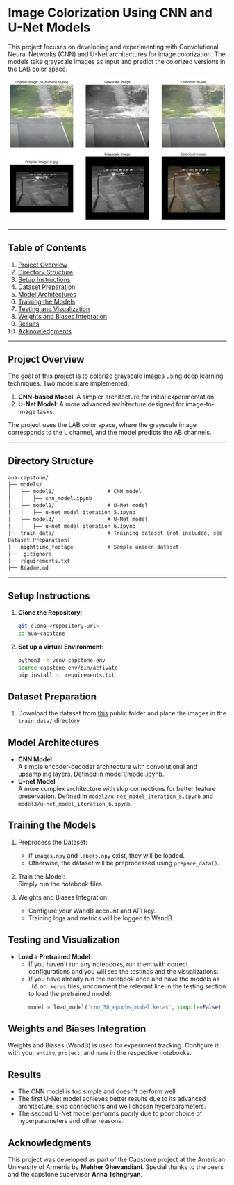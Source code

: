 # Image Colorization Using CNN and U-Net Models

This project focuses on developing and experimenting with Convolutional Neural Networks (CNN) and U-Net architectures for image colorization. The models take grayscale images as input and predict the colorized versions in the LAB color space.

![Sample image 1](./sample_image_1.png)
![Sample image 2](./sample_image_2.png)


---

## Table of Contents
1. [Project Overview](#project-overview)
2. [Directory Structure](#directory-structure)
3. [Setup Instructions](#setup-instructions)
4. [Dataset Preparation](#dataset-preparation)
5. [Model Architectures](#model-architectures)
6. [Training the Models](#training-the-models)
7. [Testing and Visualization](#testing-and-visualization)
8. [Weights and Biases Integration](#weights-and-biases-integration)
9. [Results](#results)
10. [Acknowledgments](#acknowledgments)

---

## Project Overview

The goal of this project is to colorize grayscale images using deep learning techniques. Two models are implemented:
1. **CNN-based Model**: A simpler architecture for initial experimentation.
2. **U-Net Model**: A more advanced architecture designed for image-to-image tasks.

The project uses the LAB color space, where the grayscale image corresponds to the L channel, and the model predicts the AB channels.

---

## Directory Structure
```
aua-capstone/  
├── models/  
│   ├── model1/                 # CNN model
│   │   ├── cnn_model.ipynb
|   ├── model2/                 # U-Net model
│   │   ├── u-net_model_iteration_5.ipynb
│   ├── model3/                 # U-Net model
│   │   ├── u-net_model_iteration_6.ipynb
├── train_data/                 # Training dataset (not included, see Dataset Preparation)
├── nighttime_footage           # Sample unseen dataset
├── .gitignore
├── requirements.txt
├── Readme.md
```
---

## Setup Instructions

1. **Clone the Repository**:
   ```bash
   git clone <repository-url>
   cd aua-capstone
   ```
2. **Set up a virtual Environment**:
    ```bash
    python3 -m venv capstone-env
    source capstone-env/bin/activate
    pip install -r requirements.txt
   ```
## Dataset Preparation
1. Download the dataset from [this](https://drive.google.com/drive/folders/1jFPg4TktUa9O0cY_mSzJHi8nlQNcZKch?usp=drive_link) public folder and place the images in the `train_data/` directory

## Model Architectures
- **CNN Model**   
A simple encoder-decoder architecture with convolutional and upsampling layers.
Defined in model1/model.ipynb.
- **U-net Model**   
A more complex architecture with skip connections for better feature preservation.
Defined in `model2/u-net_model_iteration_5.ipynb` and `model3/u-net_model_iteration_6.ipynb`.

## Training the Models
1. Preprocess the Dataset:
    - If `images.npy` and `labels.npy` exist, they will be loaded.
    - Otherwise, the dataset will be preprocessed using `prepare_data()`.
2. Train the Model:  
    Simply run the notebook files.

3. Weights and Biases Integration:  
    - Configure your WandB account and API key.
    - Training logs and metrics will be logged to WandB.

## Testing and Visualization
- **Load a Pretrained Model**:  
    - If you haven't run any notebooks, run them with correct configurations and you will see the testings and the visualizations.
    - If you have already run the notebook once and have the models as `.h5` or `.keras` files, uncomment the relevant line in the testing section to load the pretrained model:
        ```python
        model = load_model('cnn_50_epochs_model.keras', compile=False)
        ```

## Weights and Biases Integration
Weights and Biases (WandB) is used for experiment tracking. Configure it with your `entity`, `project`, and `name` in the respective notebooks.

## Results
- The CNN model is too simple and doesn't perform well.
- The first U-Net model achieves better results due to its advanced architecture, skip connections and well chosen hyperparameters.
- The second U-Net model performs poorly due to poor choice of hyperparameters and other reasons.

## Acknowledgments
This project was developed as part of the Capstone project at the American University of Armenia by **Mehher Ghevandiani**. Special thanks to the peers and the capstone supervisor **Anna Tshngryan**.